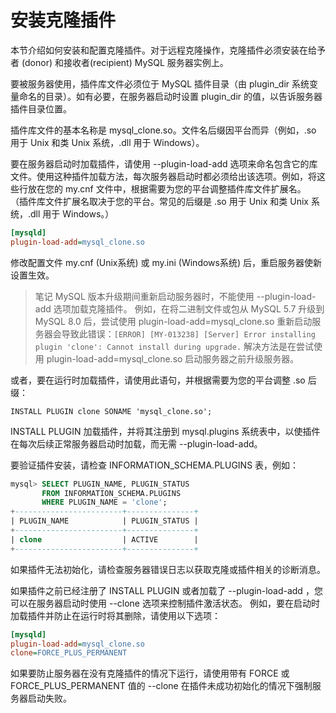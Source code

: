 # 安装克隆插件

本节介绍如何安装和配置克隆插件。对于远程克隆操作，克隆插件必须安装在给予者 (donor) 和接收者(recipient)  MySQL 服务器实例上。

要被服务器使用，插件库文件必须位于 MySQL 插件目录（由 plugin_dir 系统变量命名的目录）。如有必要，在服务器启动时设置 plugin_dir 的值，以告诉服务器插件目录位置。

插件库文件的基本名称是 mysql_clone.so。文件名后缀因平台而异（例如，.so 用于 Unix 和类 Unix 系统，.dll 用于 Windows）。

要在服务器启动时加载插件，请使用 --plugin-load-add 选项来命名包含它的库文件。使用这种插件加载方法，每次服务器启动时都必须给出该选项。例如，将这些行放在您的 my.cnf 文件中，根据需要为您的平台调整插件库文件扩展名。 （插件库文件扩展名取决于您的平台。常见的后缀是 .so 用于 Unix 和类 Unix 系统，.dll 用于 Windows。）

```ini
[mysqld]
plugin-load-add=mysql_clone.so
```

修改配置文件 my.cnf (Unix系统) 或 my.ini (Windows系统) 后，重启服务器使新设置生效。

> 笔记
MySQL 版本升级期间重新启动服务器时，不能使用 --plugin-load-add 选项加载克隆插件。 例如，在将二进制文件或包从 MySQL 5.7 升级到 MySQL 8.0 后，尝试使用 plugin-load-add=mysql_clone.so 重新启动服务器会导致此错误：`[ERROR] [MY-013238] [Server] Error installing plugin 'clone': Cannot install during upgrade.` 解决方法是在尝试使用 plugin-load-add=mysql_clone.so 启动服务器之前升级服务器。

或者，要在运行时加载插件，请使用此语句，并根据需要为您的平台调整 .so 后缀：

`INSTALL PLUGIN clone SONAME 'mysql_clone.so';`

INSTALL PLUGIN 加载插件，并将其注册到 mysql.plugins 系统表中，以使插件在每次后续正常服务器启动时加载，而无需 --plugin-load-add。

要验证插件安装，请检查 INFORMATION_SCHEMA.PLUGINS 表，例如：

```sql
mysql> SELECT PLUGIN_NAME, PLUGIN_STATUS
       FROM INFORMATION_SCHEMA.PLUGINS
       WHERE PLUGIN_NAME = 'clone';
+------------------------+---------------+
| PLUGIN_NAME            | PLUGIN_STATUS |
+------------------------+---------------+
| clone                  | ACTIVE        |
+------------------------+---------------+
```

如果插件无法初始化，请检查服务器错误日志以获取克隆或插件相关的诊断消息。

如果插件之前已经注册了 INSTALL PLUGIN 或者加载了 --plugin-load-add ，您可以在服务器启动时使用 --clone 选项来控制插件激活状态。 例如，要在启动时加载插件并防止在运行时将其删除，请使用以下选项：

```ini
[mysqld]
plugin-load-add=mysql_clone.so
clone=FORCE_PLUS_PERMANENT
```

如果要防止服务器在没有克隆插件的情况下运行，请使用带有 FORCE 或 FORCE_PLUS_PERMANENT 值的 --clone 在插件未成功初始化的情况下强制服务器启动失败。
